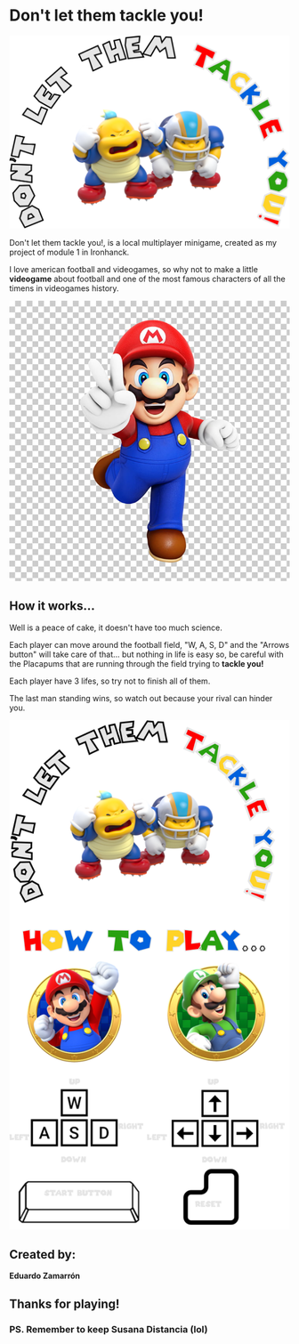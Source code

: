 # Don't let them tackle you!

![Logo](imagenes/tackleLogo.png)

Don't let them tackle you!, is a local multiplayer minigame, created as my project of module 1 in Ironhanck.

I love american football and videogames, so why not to make a little **videogame** about football and one of the most famous characters of all the timens in videogames history.

![MarioBros](imagenes/mario3.jpg)

## How it works...

Well is a peace of cake, it doesn't have too much science.

Each player can move around the football field, "W, A, S, D" and the "Arrows button" will take care of that... but nothing in life is easy so, be careful with the Placapums that are running through the field trying to **tackle you!**

Each player have 3 lifes, so try not to finish all of them.

The last man standing wins, so watch out because your rival can hinder you.

![How to play...](imagenes/instruc.png)

## Created by:

**Eduardo Zamarrón**

## Thanks for playing!

### PS. Remember to keep Susana Distancia (lol)
